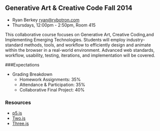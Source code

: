 Generative Art & Creative Code Fall 2014 
-------------------------------
* Ryan Berkey [ryan@rybotron.com](mailto:ryan@rybotron.com)
* Thursdays, 12:00pm - 2:50pm, Room 415

This collaborative course focuses on Generative Art, Creative Coding,and Implementing Emerging Technologies. Students will employ industry-standard methods, tools, and workflow to efficiently design and animate within the browser in a real-world environment. Advanced web standards, workflow, usability, testing, iterations, and implementation will be covered. 

###Expectations

* Grading Breakdown
  * Homework Assignments: 35%
  * Attendance & Participation: 35%
  * Collaborative Final Project: 40%

### Resources
* [p5.js](http://p5js.org/)
* [Two.js](http://jonobr1.github.io/two.js/)
* [Three.js](http://threejs.org/)


